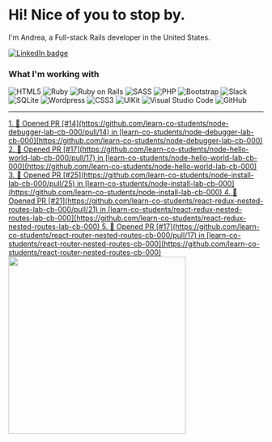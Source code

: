 # Hi! Nice of you to stop by.

I'm Andrea, a Full-stack Rails developer in the United States.

<a href="https://linkedin.com/in/andrea-jasper" target="blank"><img align="center" src="https://img.shields.io/badge/LinkedIn-0077B5?style=for-the-badge&logo=linkedin&logoColor=white" alt="LinkedIn badge" /></a>

### What I'm working with
<img alt="HTML5" src="https://img.shields.io/badge/-HTML5-E34F26?style=flat-square&logo=html5&logoColor=white" /> <img alt="Ruby" src="https://img.shields.io/badge/-RUBY-CC342D?style=flat-square&logo=ruby&logoColor=white" />  <img alt="Ruby on Rails" src="https://img.shields.io/badge/-RUBY_ON_RAILS-CC0000?style=flat-square&logo=ruby-on-rails&logoColor=white" /> <img alt="SASS" src="https://img.shields.io/badge/-SASS-CC6699?style=flat-square&logo=sass&logoColor=white" /> <img alt="PHP" src="https://img.shields.io/badge/-PHP-777BB4?style=flat-square&logo=php&logoColor=white" /> <img alt="Bootstrap" src="https://img.shields.io/badge/-BOOTSTRAP-7952B3?style=flat-square&logo=bootstrap&logoColor=white" /> <img alt="Slack" src="https://img.shields.io/badge/-SLACK-4A154B?style=flat-square&logo=slack&logoColor=white" /> <img alt="SQLite" src="https://img.shields.io/badge/-SQLITE-003B57?style=flat-square&logo=sqlite&logoColor=white" /> <img alt="Wordpress" src="https://img.shields.io/badge/-WORDPRESS-21759B?style=flat-square&logo=wordpress&logoColor=white" /> <img alt="CSS3" src="https://img.shields.io/badge/-CSS3-1572B6?style=flat-square&logo=css3&logoColor=white" /> <img alt="UIKit" src="https://img.shields.io/badge/-UIKIT-2396F3?style=flat-square&logo=uikit&logoColor=white" />
<img alt="Visual Studio Code" src="https://img.shields.io/badge/-VISUAL_STUDIO_CODE-2396F3?style=flat-square&logo=visual-studio-code&logoColor=white" /> <img alt="GitHub" src="https://img.shields.io/badge/-GITHUB-181717?style=flat-square&logo=github&logoColor=white" />

---

<p align=left>
  <a href="https://github.com/andreajasper/github-readme-stats" title="Go to Source">
    <!--START_SECTION:activity-->
1. 💪 Opened PR [#14](https://github.com/learn-co-students/node-debugger-lab-cb-000/pull/14) in [learn-co-students/node-debugger-lab-cb-000](https://github.com/learn-co-students/node-debugger-lab-cb-000)
2. 💪 Opened PR [#17](https://github.com/learn-co-students/node-hello-world-lab-cb-000/pull/17) in [learn-co-students/node-hello-world-lab-cb-000](https://github.com/learn-co-students/node-hello-world-lab-cb-000)
3. 💪 Opened PR [#25](https://github.com/learn-co-students/node-install-lab-cb-000/pull/25) in [learn-co-students/node-install-lab-cb-000](https://github.com/learn-co-students/node-install-lab-cb-000)
4. 💪 Opened PR [#21](https://github.com/learn-co-students/react-redux-nested-routes-lab-cb-000/pull/21) in [learn-co-students/react-redux-nested-routes-lab-cb-000](https://github.com/learn-co-students/react-redux-nested-routes-lab-cb-000)
5. 💪 Opened PR [#17](https://github.com/learn-co-students/react-router-nested-routes-cb-000/pull/17) in [learn-co-students/react-router-nested-routes-cb-000](https://github.com/learn-co-students/react-router-nested-routes-cb-000)
<!--END_SECTION:activity-->
    <img width="350" align="center" src="https://github-readme-stats.vercel.app/api?username=andreajasper&show_icons=true&theme=vision-friendly-dark">
  </a>
</p>
